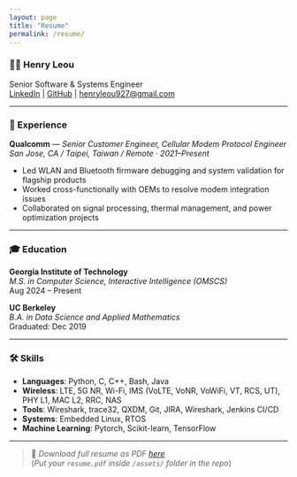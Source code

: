 ```yaml
---
layout: page
title: "Resume"
permalink: /resume/
---
```


### 🧑‍💻 Henry Leou  
Senior Software & Systems Engineer  
[LinkedIn](https://linkedin.com/in/henryleou) | [GitHub](https://github.com/henryleou) | henryleou927@gmail.com

---

### 💼 Experience

**Qualcomm** — *Senior Customer Engineer, Cellular Modem Protocol Engineer*  
*San Jose, CA / Taipei, Taiwan / Remote · 2021–Present*  
- Led WLAN and Bluetooth firmware debugging and system validation for flagship products  
- Worked cross-functionally with OEMs to resolve modem integration issues  
- Collaborated on signal processing, thermal management, and power optimization projects  

---

### 🎓 Education

**Georgia Institute of Technology**  
*M.S. in Computer Science, Interactive Intelligence (OMSCS)*  
Aug 2024 – Present

**UC Berkeley**  
*B.A. in Data Science and Applied Mathematics*  
Graduated: Dec 2019

---

### 🛠️ Skills

- **Languages**: Python, C, C++, Bash, Java
- **Wireless**: LTE, 5G NR, Wi-Fi, IMS (VoLTE, VoNR, VoWiFi, VT, RCS, UT), PHY L1, MAC L2, RRC, NAS
- **Tools**: Wireshark, trace32, QXDM, Git, JIRA, Wireshark, Jenkins CI/CD
- **Systems**: Embedded Linux, RTOS 
- **Machine Learning**: Pytorch, Scikit-learn, TensorFlow

---

> 📄 *Download full resume as PDF [here](assets/henryleou_resume_2025_v2.pdf)*  
(*Put your `resume.pdf` inside `/assets/` folder in the repo*)
